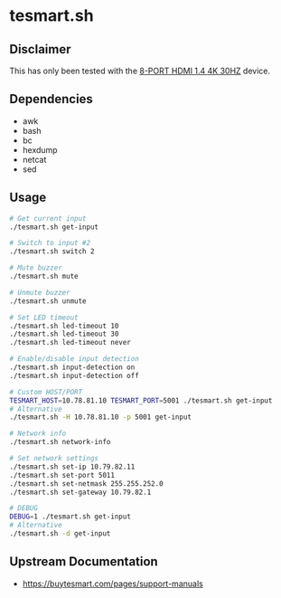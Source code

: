 # tesmart.sh

## Disclaimer

This has only been tested with the [8-PORT HDMI 1.4 4K 30HZ](https://buytesmart.com/products/tesmart-8-port-hdmi-kvm-switch-autoscan-rackmount-ethernet-usb-hub-4k-30hz) device.

## Dependencies

- awk
- bash
- bc
- hexdump
- netcat
- sed

## Usage

```bash
# Get current input
./tesmart.sh get-input

# Switch to input #2
./tesmart.sh switch 2

# Mute buzzer
./tesmart.sh mute

# Unmute buzzer
./tesmart.sh unmute

# Set LED timeout
./tesmart.sh led-timeout 10
./tesmart.sh led-timeout 30
./tesmart.sh led-timeout never

# Enable/disable input detection
./tesmart.sh input-detection on
./tesmart.sh input-detection off

# Custom HOST/PORT
TESMART_HOST=10.78.81.10 TESMART_PORT=5001 ./tesmart.sh get-input
# Alternative
./tesmart.sh -H 10.78.81.10 -p 5001 get-input

# Network info
./tesmart.sh network-info

# Set network settings
./tesmart.sh set-ip 10.79.82.11
./tesmart.sh set-port 5011
./tesmart.sh set-netmask 255.255.252.0
./tesmart.sh set-gateway 10.79.82.1

# DEBUG
DEBUG=1 ./tesmart.sh get-input
# Alternative
./tesmart.sh -d get-input
```

## Upstream Documentation

- https://buytesmart.com/pages/support-manuals
